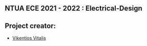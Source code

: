 ## NTUA ECE 2021 - 2022 : Electrical-Design
## Project creator:
- [Vikentios Vitalis](https://github.com/VikentiosVitalis)
